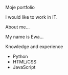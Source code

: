 Moje portfolio

I would like to work in IT. 

About me... 

My name is Ewa...

Knowledge and experience

- Python
- HTML/CSS
- JavaScript

